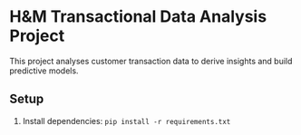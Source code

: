 # H&M Transactional Data Analysis Project

This project analyses customer transaction data to derive insights and build predictive models.

## Setup

1.  Install dependencies: `pip install -r requirements.txt`
